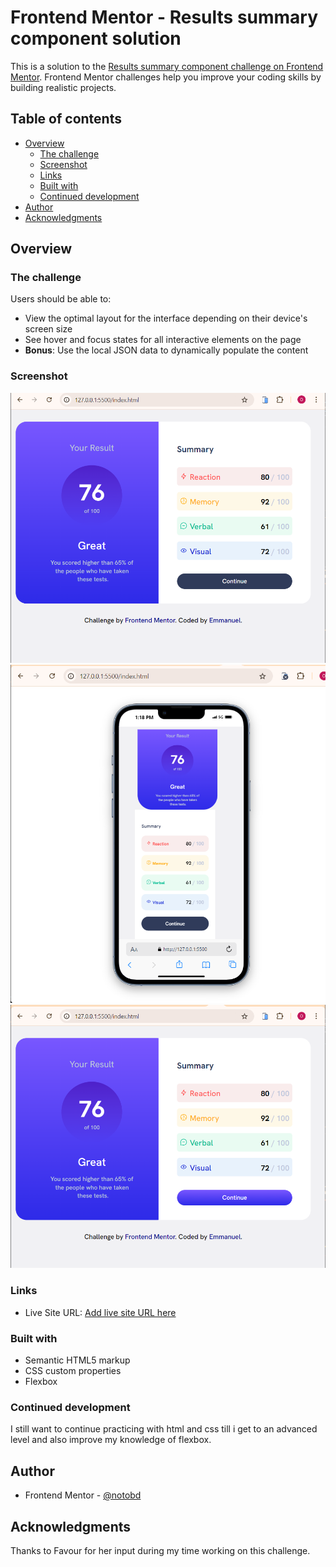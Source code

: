 # Frontend Mentor - Results summary component solution

This is a solution to the [Results summary component challenge on Frontend Mentor](https://www.frontendmentor.io/challenges/results-summary-component-CE_K6s0maV). Frontend Mentor challenges help you improve your coding skills by building realistic projects.

## Table of contents

- [Overview](#overview)
  - [The challenge](#the-challenge)
  - [Screenshot](#screenshot)
  - [Links](#links)
  - [Built with](#built-with)
  - [Continued development](#continued-development)
- [Author](#author)
- [Acknowledgments](#acknowledgments)

## Overview

### The challenge

Users should be able to:

- View the optimal layout for the interface depending on their device's screen size
- See hover and focus states for all interactive elements on the page
- **Bonus**: Use the local JSON data to dynamically populate the content

### Screenshot

![](./assets/images/Screenshot.png)
![](./assets/images/Screenshots.png)
![](./assets/images/Screenshot..png)

### Links

- Live Site URL: [Add live site URL here](https://results-summary-component-pearl-eight.vercel.app/)

### Built with

- Semantic HTML5 markup
- CSS custom properties
- Flexbox

### Continued development

I still want to continue practicing with html and css till i get to an advanced level and also improve my knowledge of flexbox.

## Author

- Frontend Mentor - [@notobd](https://www.frontendmentor.io/profile/notobd)

## Acknowledgments

Thanks to Favour for her input during my time working on this challenge.
